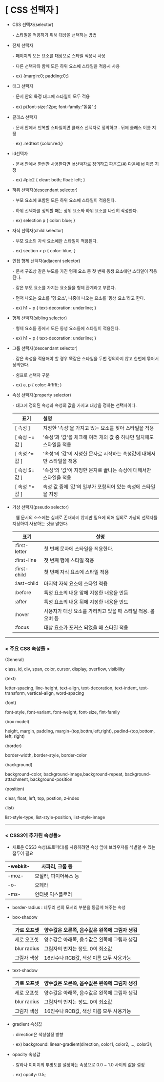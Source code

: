 # [ CSS 선택자 ]

- CSS 선택자(selector)

  `-` 스타일을 적용하기 위해 대상을 선택하는 방법

- 전체 선택자

  `-` 페이지의 모든 요소를 대상으로 스타일 적용시 사용

  `-` 다른 선택자와 함께 모든 하위 요소에 스타일을 적용시 사용

  `-` ex) {margin:0; padding:0;}

- 태그 선택자

  `-` 문서 안의 특정 태그에 스타일이 모두 적용

  `-` ex) p{font-size:12px; font-family:"돋움";}

- 클래스 선택자

  `-` 문서 안에서 반복할 스타일이면 클래스 선택자로 정의하고 . 뒤에 클래스 이름 지정

  `-` ex) .redtext {color:red;}

- id선택자

  `-` 문서 안에서 한번만 사용한다면 id선택자로 정의하고 파운드(#) 다음에 id 이름 지정

  `-` ex) #pic2 { clear: both; float: left; }

- 하위 선택자(descendant selector)

  `-` 부모 요소에 포함된 모든 하위 요소에 스타일이 적용된다.

  `-` 하위 선택자를 정의할 때는 상위 요소와 하위 요소를 나란히 작성한다.

  `-` ex) selection p { color: blue; } 

- 자식 선택자(child selector)

  `-` 부모 요소의 자식 요소에만 스타일이 적용된다.

  `-` ex) section > p { color: blue; }

- 인접 형제 선택자(adjacent selector)

  `-` 문서 구조상 같은 부모를 가진 형제 요소 중 첫 번째 동생 요소에만 스타일이 적용된다.

  `-` 같은 부모 요소를 가지는 요소들을 형제 관계라고 부른다.

  `-` 먼저 나오는 요소를 '형 요소', 나중에 나오는 요소를 '동생 요소'라고 한다.

  `-` ex) h1 + p { text-decoration: underline; }

- 형제 선택자(sibling selector)

  `-` 형제 요소들 중에서 모든 동생 요소들에 스타일이 적용된다.

  `-` ex) h1 ~ p { text-decoration: underline; }

- 그룹 선택자(descendant selector)

  `-` 같은 속성을 적용해야 할 경우 똑같은 스타일을 두번 정의하지 않고 한번에 묶어서 정의한다.

  `-` 쉼표로 선택자 구분

  `-` ex) a, p { color: #fffff; }

- 속성 선택자(property selector)

  `-` 태그에 정의된 속성과 속성의 값을 가지고 대상을 정하는 선택자이다.

  | 표기           | 설명                                                         |
  | -------------- | :----------------------------------------------------------- |
  | [ 속성 ]       | 지정한 '속성'을 가지고 있는 요소를 찾아 스타일을 적용        |
  | [ 속성 ~= 값 ] | '속성'과 '값'을 체크해 여러 개의 값 중 하나만 일치해도 스타일을 적용 |
  | [ 속성 ^= 값 ] | '속성'의 '값'이 지정한 문자로 시작하는 속성값에 대해서만 스타일을 적용 |
  | [ 속성 $= 값 ] | '속성'의 '값'이 지정한 문자로 끝나는 속성에 대해서만 스타일을 적용 |
  | [ 속성 *= 값 ] | 속성 값 중에 '값'의 일부가 포함되어 있는 속성에 스타일을 지정 |

- 가상 선택자(pseudo selector)

  `-` 웹 문서의 소스에는 실제로 존재하지 않지만 필요에 의해 임의로 가상의 선택자를 지정하여 사용하는 것을 말한다.

  | 표기          | 설명                                                         |
  | ------------- | ------------------------------------------------------------ |
  | :first-letter | 첫 번째 문자에 스타일을 적용한다.                            |
  | :first-line   | 첫 번째 행에 스타일 적용                                     |
  | :first-child  | 첫 번째 자식 요소에 스타일 적용                              |
  | :last-child   | 마지막 자식 요소에 스타일 적용                               |
  | :before       | 특정 요소의 내용 앞에 지정한 내용을 만듬                     |
  | :after        | 특정 요소의 내용 뒤에 지정한 내용을 만드                     |
  | :hover        | 사용자가 대상 요소를 가리키고 있을 때 스타일 적용. 롤 오버 등 |
  | :focus        | 대상 요소가 포커스 되었을 때 스타일 적용                     |

------

### < 주요 CSS 속성들 >

(General)

class, id, div, span, color, cursor, display, overflow, visiblilty

(text)

letter-spacing, line-height, text-align, text-decoration, text-indent, text-transform, vertical-align, word-spacing

(font)

font-style, font-variant, font-weight, font-size, fint-family

(box model)

height, margin, padding, margin-(top,bottm,left,right), padind-(top,bottom, left, right)

(border)

border-width, border-style, border-color

(background)

background-color, background-image,background-repeat, background-attachment, background-position

(position)

clear, float, left, top, postion, z-index

(list)

list-style-type, list-style-position, list-style-image

---

### < CSS3에 추가된 속성들>

- 새로운 CSS3 속성(프로퍼티)를 사용하려면 속성 앞에 브라우저를 식별할 수 있는 접두어 필요

| -webkit- | 사파리, 크롬 등       |
| -------- | --------------------- |
| -moz-    | 모질라, 파이어폭스 등 |
| -o-      | 오페라                |
| -ms-     | 인터넷 익스플로러     |

- border-radius : 테두리 선의 모서리 부분을 둥글게 해주는 속성

- box-shadow

  | 가로 오프셋 | 양수값은 오른쪽, 음수값은 왼쪽에 그림자 생김 |
  | ----------- | -------------------------------------------- |
  | 세로 오프셋 | 양수값은 아래쪽, 음수값은 왼쪽에 그림자 생김 |
  | blur radius | 그림자의 번지는 정도. 0이 최소값             |
  | 그림자 색상 | 16진수나 RCB값, 색상 이름 모두 사용가능      |

- text-shadow

  | 가로 오프셋 | 양수값은 오른쪽, 음수값은 왼쪽에 그림자 생김 |
  | ----------- | -------------------------------------------- |
  | 세로 오프셋 | 양수값은 아래쪽, 음수값은 왼쪽에 그림자 생김 |
  | blur radius | 그림자의 번지는 정도. 0이 최소값             |
  | 그림자 색상 | 16진수나 RCB값, 색상 이름 모두 사용가능      |

- gradient 속성값

  `-` direction은 색상설정 방향

  `-` ex) background: linear-gradient(direction, color1, color2, ..., color3);

- opacity 속성값

  `-` 칼라나 이미지의 투명도를 설정하는 속성으로 0.0 ~ 1.0 사이의 값을 설정

  `-` ex) opcity: 0.5;